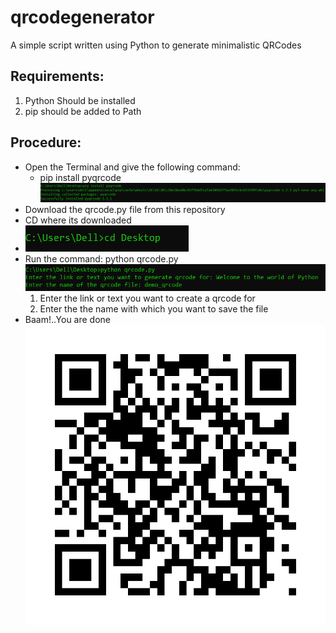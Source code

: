 # qrcodegenerator
A simple script written using Python to generate minimalistic QRCodes 

## Requirements:
1. Python Should be installed
2. pip should be added to Path

## Procedure:
* Open the Terminal and give the following command:
  * pip install pyqrcode
![](images/install.PNG)
* Download the qrcode.py file from this repository
* CD where its downloaded
 * ![](images/chdir.PNG)
* Run the command:
  python qrcode.py
![](images/run.PNG)
  1. Enter the link or text you want to create a qrcode for
  2. Enter the the name with which you want to save the file
* Baam!..You are done
![](/images/demo_qrcode.svg)


